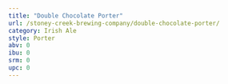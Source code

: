 ```yaml
---
title: "Double Chocolate Porter"
url: /stoney-creek-brewing-company/double-chocolate-porter/
category: Irish Ale
style: Porter
abv: 0
ibu: 0
srm: 0
upc: 0
---
```


